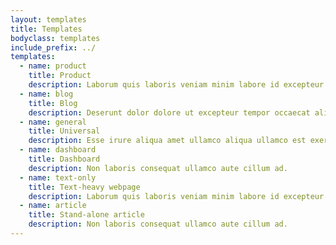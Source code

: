 ```yaml
---
layout: templates
title: Templates
bodyclass: templates
include_prefix: ../
templates:
  - name: product
    title: Product
    description: Laborum quis laboris veniam minim labore id excepteur.
  - name: blog
    title: Blog
    description: Deserunt dolor dolore ut excepteur tempor occaecat aliqua sunt eu velit incididunt irure irure in.
  - name: general
    title: Universal
    description: Esse irure aliqua amet ullamco aliqua ullamco est exercitation adipisicing nisi laborum sit labore voluptate.
  - name: dashboard
    title: Dashboard
    description: Non laboris consequat ullamco aute cillum ad.
  - name: text-only
    title: Text-heavy webpage
    description: Laborum quis laboris veniam minim labore id excepteur.
  - name: article
    title: Stand-alone article
    description: Non laboris consequat ullamco aute cillum ad.
---
```

